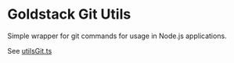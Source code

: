# Goldstack Git Utils

Simple wrapper for git commands for usage in Node.js applications.

See [utilsGit.ts](https://github.com/goldstack/goldstack/blob/master/workspaces/templates-lib/packages/utils-git/src/utilsGit.ts)